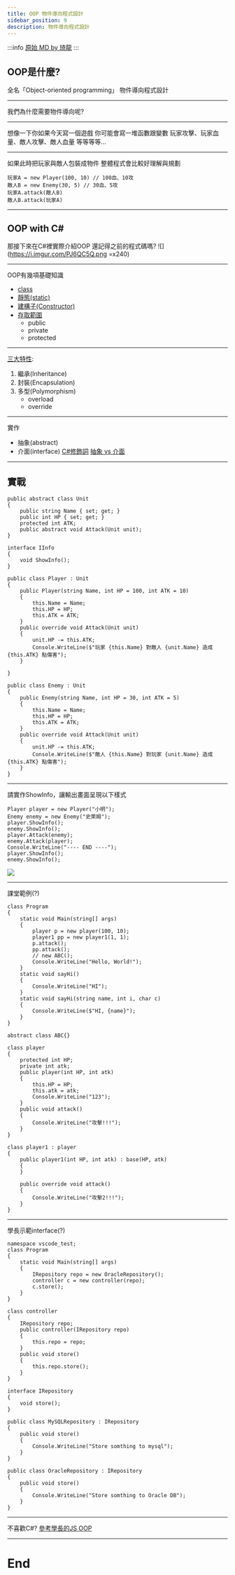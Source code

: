 ```yaml
---
title: OOP 物件導向程式設計
sidebar_position: 9
description: 物件導向程式設計
---
```


:::info
[原始 MD by 琦龍](https://hackmd.io/@Anong0u0/By1q_-7_s#)
:::

## OOP是什麼?
全名「Object-oriented programming」
物件導向程式設計

----

我們為什麼需要物件導向呢?

----

想像一下你如果今天寫一個遊戲
你可能會寫一堆函數跟變數
玩家攻擊、玩家血量、敵人攻擊、敵人血量
等等等等...

----

如果此時把玩家與敵人包裝成物件
整體程式會比較好理解與規劃
```javascript=
玩家A = new Player(100, 10) // 100血、10攻
敵人B = new Enemy(30, 5) // 30血、5攻
玩家A.attack(敵人B)
敵人B.attack(玩家A)
```

---

## OOP with C#
那接下來在C#裡實際介紹OOP
還記得之前的程式碼嗎?
![](https://i.imgur.com/PJ6QC5Q.png =x240)

----

OOP有幾項基礎知識
* [class](https://learn.microsoft.com/zh-tw/dotnet/csharp/language-reference/keywords/class)
* [靜態(static)](https://ithelp.ithome.com.tw/articles/10213238)
* [建構子(Constructor)](https://learn.microsoft.com/zh-tw/dotnet/csharp/programming-guide/classes-and-structs/using-constructors)
* [存取範圍](https://aihuadesign.com/2020/03/16/access-modifiers-c-sharp/)
    - public
    - private
    - protected

----

[三大特性](https://chenyayi805.medium.com/a7efab9565ad):
1. 繼承(Inheritance)
2. 封裝(Encapsulation)
3. 多型(Polymorphism)
    - overload
    - override

----

實作
* 抽象(abstract)
* 介面(interface)
[C#修飾詞](https://aihuadesign.com/2020/03/21/modifiers/)
[抽象 vs 介面](https://dotblogs.com.tw/supergary/2020/09/30/InterfaceAndAbstract)

---

## 實戰
```csharp=
public abstract class Unit
{
    public string Name { set; get; }
    public int HP { set; get; }
    protected int ATK;
    public abstract void Attack(Unit unit);
}

interface IInfo
{
    void ShowInfo();
}

public class Player : Unit
{
    public Player(string Name, int HP = 100, int ATK = 10)
    {
        this.Name = Name;
        this.HP = HP;
        this.ATK = ATK;
    }
    public override void Attack(Unit unit)
    {
        unit.HP -= this.ATK;
        Console.WriteLine($"玩家 {this.Name} 對敵人 {unit.Name} 造成 {this.ATK} 點傷害");
    }

}

public class Enemy : Unit
{
    public Enemy(string Name, int HP = 30, int ATK = 5)
    {
        this.Name = Name;
        this.HP = HP;
        this.ATK = ATK;
    }
    public override void Attack(Unit unit)
    {
        unit.HP -= this.ATK;
        Console.WriteLine($"敵人 {this.Name} 對玩家 {unit.Name} 造成 {this.ATK} 點傷害");
    }
}
```

----

請實作ShowInfo，讓輸出畫面呈現以下樣式
```csharp=
Player player = new Player("小明");
Enemy enemy = new Enemy("史萊姆");
player.ShowInfo();
enemy.ShowInfo();
player.Attack(enemy);
enemy.Attack(player);
Console.WriteLine("---- END ----");
player.ShowInfo();
enemy.ShowInfo();
```
![](https://i.imgur.com/9C9ZNRS.png)

----

課堂範例(?)
```csharp=
class Program
{
    static void Main(string[] args)
    {
        player p = new player(100, 10);
        player1 pp = new player1(1, 1);
        p.attack();
        pp.attack();
        // new ABC();
        Console.WriteLine("Hello, World!");
    }
    static void sayHi()
    {
        Console.WriteLine("HI");
    }
    static void sayHi(string name, int i, char c)
    {
        Console.WriteLine($"HI, {name}");
    }
}

abstract class ABC{}

class player
{
    protected int HP;
    private int atk;
    public player(int HP, int atk)
    {
        this.HP = HP;
        this.atk = atk;
        Console.WriteLine("123");
    }
    public void attack()
    {
        Console.WriteLine("攻擊!!!");
    }
}

class player1 : player
{
    public player1(int HP, int atk) : base(HP, atk)
    {
    }

    public override void attack()
    {
        Console.WriteLine("攻擊2!!!");
    }
}
```

----

學長示範interface(?)
```csharp=
namespace vscode_test;
class Program
{
    static void Main(string[] args)
    {
        IRepository repo = new OracleRepository();
        controller c = new controller(repo);
        c.store();
    }
}

class controller
{
    IRepository repo;
    public controller(IRepository repo)
    {
        this.repo = repo;
    }
    public void store()
    {
        this.repo.store();
    }
}

interface IRepository
{
    void store();
}

public class MySQLRepository : IRepository
{
    public void store()
    {
        Console.WriteLine("Store somthing to mysql");
    }
}

public class OracleRepository : IRepository
{
    public void store()
    {
        Console.WriteLine("Store somthing to Oracle DB");
    }
}
```

----

不喜歡C#?
[參考學長的JS OOP](https://hackmd.io/@TrafficLight/OOP_slides)

---

# End